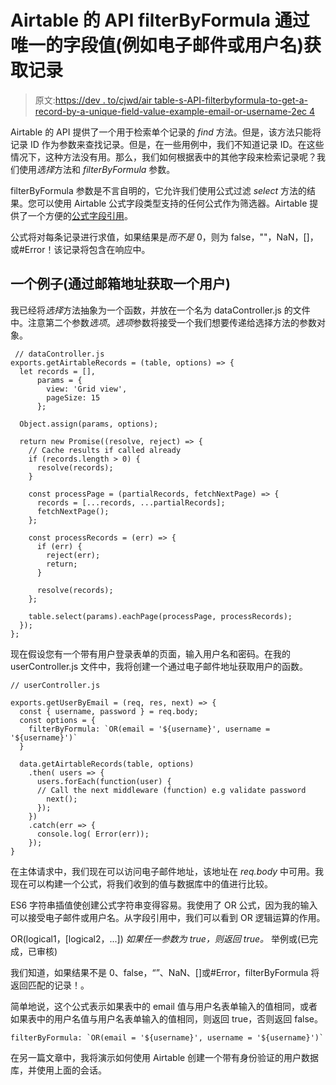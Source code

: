 # Airtable 的 API filterByFormula 通过唯一的字段值(例如电子邮件或用户名)获取记录

> 原文:[https://dev . to/cjwd/air table-s-API-filterbyformula-to-get-a-record-by-a-unique-field-value-example-email-or-username-2ec 4](https://dev.to/cjwd/airtable-s-api-filterbyformula-to-get-a-record-by-a-unique-field-value-example-email-or-username-2ec4)

Airtable 的 API 提供了一个用于检索单个记录的 *find* 方法。但是，该方法只能将记录 ID 作为参数来查找记录。但是，在一些用例中，我们不知道记录 ID。在这些情况下，这种方法没有用。那么，我们如何根据表中的其他字段来检索记录呢？我们使用*选择*方法和 *filterByFormula* 参数。

filterByFormula 参数是不言自明的，它允许我们使用公式过滤 *select* 方法的结果。您可以使用 Airtable 公式字段类型支持的任何公式作为筛选器。Airtable 提供了一个方便的[公式字段引用](https://support.airtable.com/hc/en-us/articles/203255215-Formula-field-reference)。

公式将对每条记录进行求值，如果结果是*而不是* 0，则为 false，""，NaN，[]，或#Error！该记录将包含在响应中。

## [](#an-example-get-a-user-by-email-address)一个例子(通过邮箱地址获取一个用户)

我已经将*选择*方法抽象为一个函数，并放在一个名为 dataController.js 的文件中。注意第二个参数*选项*。*选项*参数将接受一个我们想要传递给选择方法的参数对象。

```
 // dataController.js
exports.getAirtableRecords = (table, options) => {
  let records = [],
      params = {
        view: 'Grid view',
        pageSize: 15
      };

  Object.assign(params, options);

  return new Promise((resolve, reject) => {
    // Cache results if called already
    if (records.length > 0) {
      resolve(records);
    }

    const processPage = (partialRecords, fetchNextPage) => {
      records = [...records, ...partialRecords];
      fetchNextPage();
    };

    const processRecords = (err) => {
      if (err) {
        reject(err);
        return;
      }

      resolve(records);
    };

    table.select(params).eachPage(processPage, processRecords);
  });
}; 
```

现在假设您有一个带有用户登录表单的页面，输入用户名和密码。在我的 userController.js 文件中，我将创建一个通过电子邮件地址获取用户的函数。

```
// userController.js

exports.getUserByEmail = (req, res, next) => {
  const { username, password } = req.body;
  const options = {
    filterByFormula: `OR(email = '${username}', username = '${username}')`
  }

  data.getAirtableRecords(table, options)
    .then( users => {
      users.forEach(function(user) {
      // Call the next middleware (function) e.g validate password
        next();
      });
    })
    .catch(err => {
      console.log( Error(err));
    });
} 
```

在主体请求中，我们现在可以访问电子邮件地址，该地址在 *req.body* 中可用。我现在可以构建一个公式，将我们收到的值与数据库中的值进行比较。

ES6 字符串插值使创建公式字符串变得容易。我使用了 OR 公式，因为我的输入可以接受电子邮件或用户名。从字段引用中，我们可以看到 OR 逻辑运算的作用。

OR(logical1，[logical2，...])
*如果任一参数为 true，则返回 true。*
举例或(已完成，已审核)

我们知道，如果结果不是 0、false，“”、NaN、[]或#Error，filterByFormula 将返回匹配的记录！。

简单地说，这个公式表示如果表中的 email 值与用户名表单输入的值相同，或者如果表中的用户名值与用户名表单输入的值相同，则返回 true，否则返回 false。

```
filterByFormula: `OR(email = '${username}', username = '${username}')` 
```

在另一篇文章中，我将演示如何使用 Airtable 创建一个带有身份验证的用户数据库，并使用上面的会话。